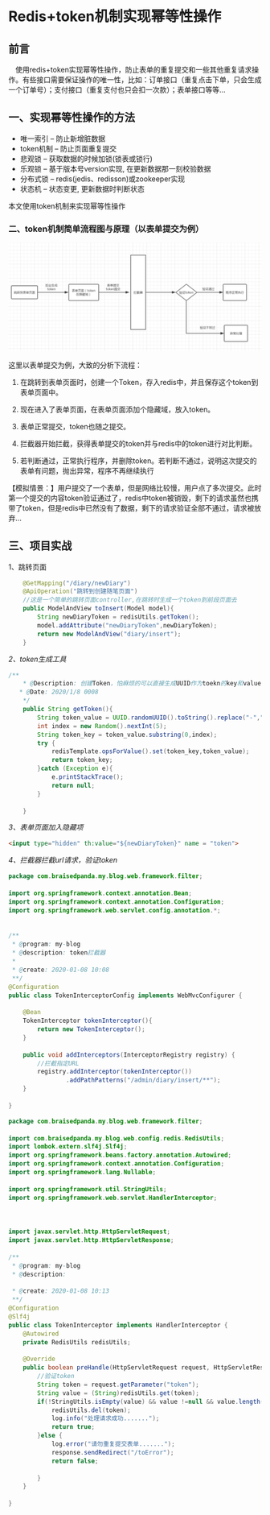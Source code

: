 # Redis+token机制实现幂等性操作

## 前言

 使用redis+token实现幂等性操作，防止表单的重复提交和一些其他重复请求操作。有些接口需要保证操作的唯一性，比如：订单接口（重复点击下单，只会生成一个订单号）；支付接口（重复支付也只会扣一次款）；表单接口等等…



## 一、实现幂等性操作的方法

- 唯一索引 – 防止新增脏数据
- token机制 – 防止页面重复提交
- 悲观锁 – 获取数据的时候加锁(锁表或锁行)
- 乐观锁 – 基于版本号version实现, 在更新数据那一刻校验数据
- 分布式锁 – redis(jedis、redisson)或zookeeper实现
- 状态机 – 状态变更, 更新数据时判断状态



本文使用token机制来实现幂等性操作



### 二、token机制简单流程图与原理（以表单提交为例）

![token机制幂等性](../assets/token机制幂等性.jpeg)



这里以表单提交为例，大致的分析下流程：

1. 在跳转到表单页面时，创建一个Token，存入redis中，并且保存这个token到表单页面中。

2. 现在进入了表单页面，在表单页面添加个隐藏域，放入token。

3. 表单正常提交，token也随之提交。

4. 拦截器开始拦截，获得表单提交的token并与redis中的token进行对比判断。

5. 若判断通过，正常执行程序，并删除token。若判断不通过，说明这次提交的表单有问题，抛出异常，程序不再继续执行

   

【模拟情景：】用户提交了一个表单，但是网络比较慢，用户点了多次提交。此时第一个提交的内容token验证通过了，redis中token被销毁，剩下的请求虽然也携带了token，但是redis中已然没有了数据，剩下的请求验证全部不通过，请求被放弃…


## 三、项目实战

1、跳转页面

 

```java
 	@GetMapping("/diary/newDiary")
    @ApiOperation("跳转到创建随笔页面")
	//这是一个简单的跳转页面controller,在跳转时生成一个token到前段页面去
    public ModelAndView toInsert(Model model){
        String newDiaryToken = redisUtils.getToken();
        model.addAttribute("newDiaryToken",newDiaryToken);
        return new ModelAndView("diary/insert");
    }

```



*2、token生成工具*

```java
/** 
    * @Description: 创建Token，怕麻烦的可以直接生成UUID作为toekn的key和value 
   * @Date: 2020/1/8 0008 
    */ 
    public String getToken(){
        String token_value = UUID.randomUUID().toString().replace("-","");
        int index = new Random().nextInt(5);
        String token_key = token_value.substring(0,index);
        try {
            redisTemplate.opsForValue().set(token_key,token_value);
            return token_key;
        }catch (Exception e){
            e.printStackTrace();
            return null;
        }

    }

```



*3、表单页面加入隐藏项*

```html
<input type="hidden" th:value="${newDiaryToken}" name = "token">
```



*4、拦截器拦截url请求，验证token*

```java
package com.braisedpanda.my.blog.web.framework.filter;

import org.springframework.context.annotation.Bean;
import org.springframework.context.annotation.Configuration;
import org.springframework.web.servlet.config.annotation.*;


/**
 * @program: my-blog
 * @description: token拦截器
 * 
 * @create: 2020-01-08 10:08
 **/
@Configuration
public class TokenInterceptorConfig implements WebMvcConfigurer {

    @Bean
    TokenInterceptor tokenInterceptor(){
        return new TokenInterceptor();
    }

    public void addInterceptors(InterceptorRegistry registry) {
        //拦截指定URL
        registry.addInterceptor(tokenInterceptor())
                .addPathPatterns("/admin/diary/insert/**");
    }

}
```



```java
package com.braisedpanda.my.blog.web.framework.filter;

import com.braisedpanda.my.blog.web.config.redis.RedisUtils;
import lombok.extern.slf4j.Slf4j;
import org.springframework.beans.factory.annotation.Autowired;
import org.springframework.context.annotation.Configuration;
import org.springframework.lang.Nullable;

import org.springframework.util.StringUtils;
import org.springframework.web.servlet.HandlerInterceptor;



import javax.servlet.http.HttpServletRequest;
import javax.servlet.http.HttpServletResponse;

/**
 * @program: my-blog
 * @description:
 
 * @create: 2020-01-08 10:13
 **/
@Configuration
@Slf4j
public class TokenInterceptor implements HandlerInterceptor {
    @Autowired
    private RedisUtils redisUtils;

    @Override
    public boolean preHandle(HttpServletRequest request, HttpServletResponse response, Object handler) throws Exception {
        //验证token
        String token = request.getParameter("token");
        String value = (String)redisUtils.get(token);
        if(!StringUtils.isEmpty(value) && value !=null && value.length()>0){
            redisUtils.del(token);
            log.info("处理请求成功.......");
            return true;
        }else {
            log.error("请勿重复提交表单.......");
            response.sendRedirect("/toError");
            return false;

        }
    }

}
```

